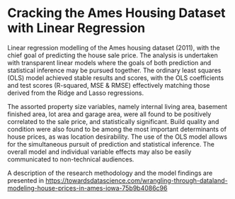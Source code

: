 # Cracking the Ames Housing Dataset with Linear Regression
Linear regression modelling of the Ames housing dataset (2011), with the chief goal of predicting the house sale price. The analysis is undertaken with transparent linear models where the goals of both prediction and statistical inference may be pursued together. The ordinary least squares (OLS) model achieved stable results and scores, with the OLS coefficients and test scores (R-squared, MSE & RMSE) effectively matching those derived from the Ridge and Lasso regressions. 

The assorted property size variables, namely internal living area, basement finished area, lot area and garage area, were all found to be positively correlated to the sale price, and statistically significant. Build quality and condition were also found to be among the most important determinants of house prices, as was location desirability. The use of the OLS model allows for the simultaneous pursuit of prediction and statistical inference. The overall model and individual variable effects may also be easily communicated to non-technical audiences.

A description of the research methodology and the model findings are presented in https://towardsdatascience.com/wrangling-through-dataland-modeling-house-prices-in-ames-iowa-75b9b4086c96
